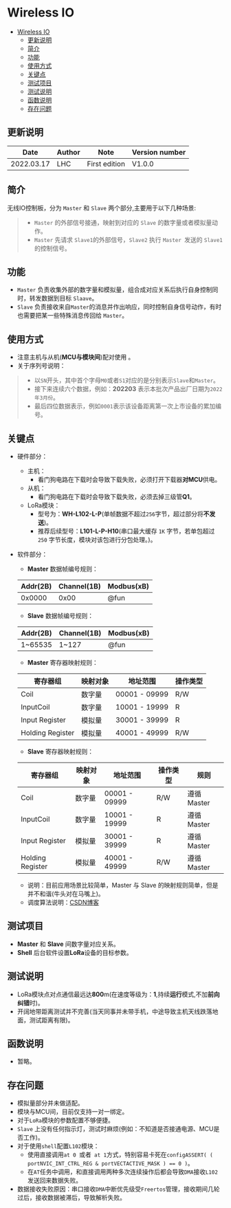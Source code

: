 # Wireless IO

- [Wireless IO](#wireless-io)
  - [更新说明](#更新说明)
  - [简介](#简介)
  - [功能](#功能)
  - [使用方式](#使用方式)
  - [关键点](#关键点)
  - [测试项目](#测试项目)
  - [测试说明](#测试说明)
  - [函数说明](#函数说明)
  - [存在问题](#存在问题)

## 更新说明

| Date       | Author | Note          | Version number |
| ---------- | ------ | ------------- | -------------- |
| 2022.03.17 | LHC    | First edition | V1.0.0         |


## 简介

无线IO控制板，分为 ``Master`` 和 ``Slave`` 两个部分,主要用于以下几种场景:
> - ``Master`` 的外部信号接通，映射到对应的 ``Slave`` 的数字量或者模拟量动作。
> - ``Master`` 先请求 ``Slave1``的外部信号，``Slave2`` 执行 ``Master ``发送的 ``Slave1``的控制信号。


## 功能

- ``Master`` 负责收集外部的数字量和模拟量，组合成对应关系后执行自身控制同时，转发数据到目标 ``Slaave``。
- ``Slave`` 负责接收来自``Master``的消息并作出响应，同时控制自身信号动作，有时也需要把某一些特殊消息传回给 ``Master``。


## 使用方式

- 注意主机与从机(**MCU与模块间**)配对使用 。
- 关于序列号说明：
> - 以``SN``开头，其中首个字母``M0``或者``S1``对应的是分别表示``Slave``和``Master``。
> - 接下来连续六个数据，例如：**202203** 表示本批次产品出厂日期为``2022年3月份``。
> - 最后四位数据表示，例如``0001``表示该设备距离第一次上市设备的累加编号。


## 关键点

- 硬件部分：
	- 主机：
      - 看门狗电路在下载时会导致下载失败，必须打开下载器**对MCU**供电。
	- 从机：
    	- 看门狗电路在下载时会导致下载失败，必须去掉三级管**Q1**。
	- LoRa模块：
    	- 型号为：**WH-L102-L-P**(单帧数据不超过``256``字节，超过部分将**不发送**)。
    	- 推荐后续型号：**L101-L-P-H10**(串口最大缓存 ``1K`` 字节，若单包超过 ``250`` 字节长度，模块对该包进行分包处理。)。


- 软件部分：
	- **Master** 数据帧编号规则：
  
    | Addr(2B) | Channel(1B) | Modbus(xB) |
    | -------- | ----------- | ---------- |
    | 0x0000   | 0x00        | @fun       |

    - **Slave** 数据帧编号规则：
  
    | Addr(2B) | Channel(1B) | Modbus(xB) |
    | -------- | ----------- | ---------- |
    | 1~65535  | 1~127       | @fun       |

    - **Master** 寄存器映射规则：
  
    | 寄存器组         | 映射对象 | 地址范围      | 操作类型 |
    | ---------------- | -------- | ------------- | -------- |
    | Coil             | 数字量   | 00001 - 09999 | R/W      |
    | InputCoil        | 数字量   | 10001 - 19999 | R        |
    | Input Register   | 模拟量   | 30001 - 39999 | R        |
    | Holding Register | 模拟量   | 40001 - 49999 | R/W      |

    - **Slave** 寄存器映射规则：
  
    | 寄存器组         | 映射对象 | 地址范围      | 操作类型 | 规则       |
    | ---------------- | -------- | ------------- | -------- | ---------- |
    | Coil             | 数字量   | 00001 - 09999 | R/W      | 遵循Master |
    | InputCoil        | 数字量   | 10001 - 19999 | R        | 遵循Master |
    | Input Register   | 模拟量   | 30001 - 39999 | R        | 遵循Master |
    | Holding Register | 模拟量   | 40001 - 49999 | R/W      | 遵循Master |

    - 说明：目前应用场景比较简单，Master 与 Slave 的映射规则简单，但是并不和谐(牛头对在马嘴上)。
    - 调度算法说明：[CSDN博客](https://blog.csdn.net/weixin_42651067/article/details/123435613)

## 测试项目

- **Master** 和 **Slave** 间数字量对应关系。
- **Shell** 后台软件设置**LoRa**设备的目标参数。

## 测试说明

- LoRa模块点对点通信最远达**800**m(在速度等级为：**1**,持续**运行**模式,不加**前向纠错**时)。
- 开阔地带距离测试并不完善(当天同事并未带手机，中途导致主机天线跌落地面，测试距离有限)。


## 函数说明

- 暂略。


## 存在问题

- 模拟量部分并未做适配。
- 模块与MCU间，目前仅支持一对一绑定。
- 对于``LoRa``模块的参数配置不够便捷。
- ``Slave`` 上没有任何指示灯，测试时麻烦(例如：不知道是否接通电源、MCU是否工作)。
- 对于使用``shell``配置``L102``模块：
  - 使用直接调用``at 0 ``或者`` at 1``方式，特别容易卡死在``configASSERT( ( portNVIC_INT_CTRL_REG & portVECTACTIVE_MASK ) == 0 )``。
  - 在``AT``任务中调用，和直接调用两种多次连续操作后都会导致``DMA``接收``L102``发送回来数据失败。
- 数据接收失败原因：串口接收``DMA``中断优先级受``Freertos``管理，接收期间几轮过后，接收数据被滞后，导致解析失败。